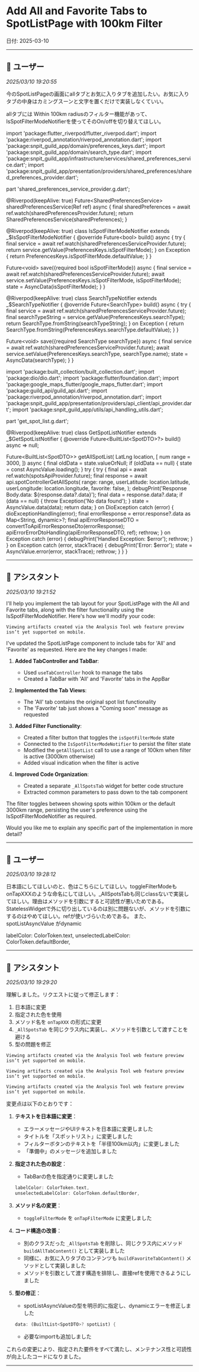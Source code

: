 # Add All and Favorite Tabs to SpotListPage with 100km Filter

日付: 2025-03-10

---

## 👤 ユーザー
*2025/03/10 19:20:55*

今のSpotListPageの画面にallタブとお気に入りタブを追加したい。お気に入りタブの中身はカミングスーンと文字を置くだけで実装しなくていい。

allタブには Within 100km radiusのフィルター機能があって、IsSpotFilterModeNotifierを使ってそのOn/offを切り替えてほしい。

import 'package:flutter_riverpod/flutter_riverpod.dart';
import 'package:riverpod_annotation/riverpod_annotation.dart';
import 'package:snpit_guild_app/domain/preferences_keys.dart';
import 'package:snpit_guild_app/domain/search_type.dart';
import 'package:snpit_guild_app/infrastructure/services/shared_preferences_service.dart';
import 'package:snpit_guild_app/presentation/providers/shared_preferences/shared_preferences_provider.dart';

part 'shared_preferences_service_provider.g.dart';

@Riverpod(keepAlive: true)
Future&lt;SharedPreferencesService&gt; sharedPreferencesService(Ref ref) async {
  final sharedPreferences = await ref.watch(sharedPreferencesProvider.future);
  return SharedPreferencesService(sharedPreferences);
}

@Riverpod(keepAlive: true)
class IsSpotFilterModeNotifier extends _$IsSpotFilterModeNotifier {
  @override
  Future&lt;bool&gt; build() async {
    try {
      final service = await ref.watch(sharedPreferencesServiceProvider.future);
      return service.getValue(PreferencesKeys.isSpotFilterMode);
    } on Exception {
      return PreferencesKeys.isSpotFilterMode.defaultValue;
    }
  }

  Future&lt;void&gt; save({required bool isSpotFilterMode}) async {
    final service = await ref.watch(sharedPreferencesServiceProvider.future);
    await service.setValue(PreferencesKeys.isSpotFilterMode, isSpotFilterMode);
    state = AsyncData(isSpotFilterMode);
  }
}

@Riverpod(keepAlive: true)
class SearchTypeNotifier extends _$SearchTypeNotifier {
  @override
  Future&lt;SearchType&gt; build() async {
    try {
      final service = await ref.watch(sharedPreferencesServiceProvider.future);
      final searchTypeString = service.getValue(PreferencesKeys.searchType);
      return SearchType.fromString(searchTypeString);
    } on Exception {
      return SearchType.fromString(PreferencesKeys.searchType.defaultValue);
    }
  }

  Future&lt;void&gt; save({required SearchType searchType}) async {
    final service = await ref.watch(sharedPreferencesServiceProvider.future);
    await service.setValue(PreferencesKeys.searchType, searchType.name);
    state = AsyncData(searchType);
  }
}

import 'package:built_collection/built_collection.dart';
import 'package:dio/dio.dart';
import 'package:flutter/foundation.dart';
import 'package:google_maps_flutter/google_maps_flutter.dart';
import 'package:guild_api/guild_api.dart';
import 'package:riverpod_annotation/riverpod_annotation.dart';
import 'package:snpit_guild_app/presentation/providers/api_client/api_provider.dart';
import 'package:snpit_guild_app/utils/api_handling_utils.dart';

part 'get_spot_list.g.dart';

@Riverpod(keepAlive: true)
class GetSpotListNotifier extends _$GetSpotListNotifier {
  @override
  Future&lt;BuiltList&lt;SpotDTO&gt;?&gt; build() async =&gt; null;

  Future&lt;BuiltList&lt;SpotDTO&gt;&gt; getAllSpotList(
    LatLng location, [
    num range = 3000,
  ]) async {
    final oldData = state.valueOrNull;
    if (oldData == null) {
      state = const AsyncValue.loading();
    }
    try {
      try {
        final api = await ref.watch(spotsApiProvider.future);
        final response = await api.spotControllerGetAllSpots(
          range: range,
          userLatitude: location.latitude,
          userLongitude: location.longitude,
          favorite: false,
        );
        debugPrint('Response Body.data: ${response.data?.data}');
        final data = response.data?.data;
        if (data == null) {
          throw Exception('No data found');
        }
        state = AsyncValue.data(data);
        return data;
      } on DioException catch (error) {
        dioExceptionHandling(error);
        final errorResponse = error.response?.data as Map&lt;String, dynamic&gt;?;
        final apiErrorResponseDTO = convertToApiErrorResponseDto(errorResponse);
        apiErrorErrorDtoHandling(apiErrorResponseDTO, ref);
        rethrow;
      } on Exception catch (error) {
        debugPrint('Handled Exception: $error');
        rethrow;
      }
    } on Exception catch (error, stackTrace) {
      debugPrint('Error: $error');
      state = AsyncValue.error(error, stackTrace);
      rethrow;
    }
  }
}

---

## 🤖 アシスタント
*2025/03/10 19:21:52*

I'll help you implement the tab layout for your SpotListPage with the All and Favorite tabs, along with the filter functionality using the IsSpotFilterModeNotifier. Here's how we'll modify your code:
```
Viewing artifacts created via the Analysis Tool web feature preview isn’t yet supported on mobile.
```



I've updated the SpotListPage component to include tabs for 'All' and 'Favorite' as requested. Here are the key changes I made:

1. **Added TabController and TabBar**:
   - Used `useTabController` hook to manage the tabs
   - Created a TabBar with 'All' and 'Favorite' tabs in the AppBar

2. **Implemented the Tab Views**:
   - The 'All' tab contains the original spot list functionality
   - The 'Favorite' tab just shows a "Coming soon" message as requested

3. **Added Filter Functionality**:
   - Created a filter button that toggles the `isSpotFilterMode` state
   - Connected to the `IsSpotFilterModeNotifier` to persist the filter state
   - Modified the `getAllSpotList` call to use a range of 100km when filter is active (3000km otherwise)
   - Added visual indication when the filter is active

4. **Improved Code Organization**:
   - Created a separate `_AllSpotsTab` widget for better code structure
   - Extracted common parameters to pass down to the tab component

The filter toggles between showing spots within 100km or the default 3000km range, persisting the user's preference using the IsSpotFilterModeNotifier as required.

Would you like me to explain any specific part of the implementation in more detail?

---

## 👤 ユーザー
*2025/03/10 19:28:12*

日本語にしてほしいのと、色はこちらにしてほしい。toggleFilterModeもonTapXXXのような命名にしてほしい。_AllSpotsTabも同じclassないで実装してほしい。理由はメソッドを引数にすると可読性が悪いためである。StatelessWidgetで外に切り出しているのは別に問題ないが、メソッドを引数にするのはやめてほしい。refが使いづらいためである。
また、spotListAsyncValue がdynamic

labelColor: ColorToken.text,
          unselectedLabelColor: ColorToken.defaultBorder,

---

## 🤖 アシスタント
*2025/03/10 19:29:20*

理解しました。リクエストに従って修正します：

1. 日本語に変更
2. 指定された色を使用
3. メソッド名を `onTapXXX` の形式に変更
4. `_AllSpotsTab` を同じクラス内に実装し、メソッドを引数として渡すことを避ける
5. 型の問題を修正
```
Viewing artifacts created via the Analysis Tool web feature preview isn’t yet supported on mobile.
```


```
Viewing artifacts created via the Analysis Tool web feature preview isn’t yet supported on mobile.
```


```
Viewing artifacts created via the Analysis Tool web feature preview isn’t yet supported on mobile.
```



変更点は以下のとおりです：

1. **テキストを日本語に変更**：
   - エラーメッセージやUIテキストを日本語に変更しました
   - タイトルを「スポットリスト」に変更しました
   - フィルターボタンのテキストを「半径100km以内」に変更しました
   - 「準備中」のメッセージを追加しました

2. **指定された色の設定**：
   - TabBarの色を指定通りに変更しました
   ```dart
   labelColor: ColorToken.text,
   unselectedLabelColor: ColorToken.defaultBorder,
   ```

3. **メソッド名の変更**：
   - `toggleFilterMode` を `onTapFilterMode` に変更しました

4. **コード構造の改善**：
   - 別のクラスだった `_AllSpotsTab` を削除し、同じクラス内にメソッド `buildAllTabContent()` として実装しました
   - 同様に、お気に入りタブのコンテンツも `buildFavoriteTabContent()` メソッドとして実装しました
   - メソッドを引数として渡す構造を排除し、直接refを使用できるようにしました

5. **型の修正**：
   - spotListAsyncValueの型を明示的に指定し、dynamicエラーを修正しました
   ```dart
   data: (BuiltList<SpotDTO>? spotList) {
   ```
   - 必要なimportも追加しました

これらの変更により、指定された要件をすべて満たし、メンテナンス性と可読性が向上したコードになりました。

---
